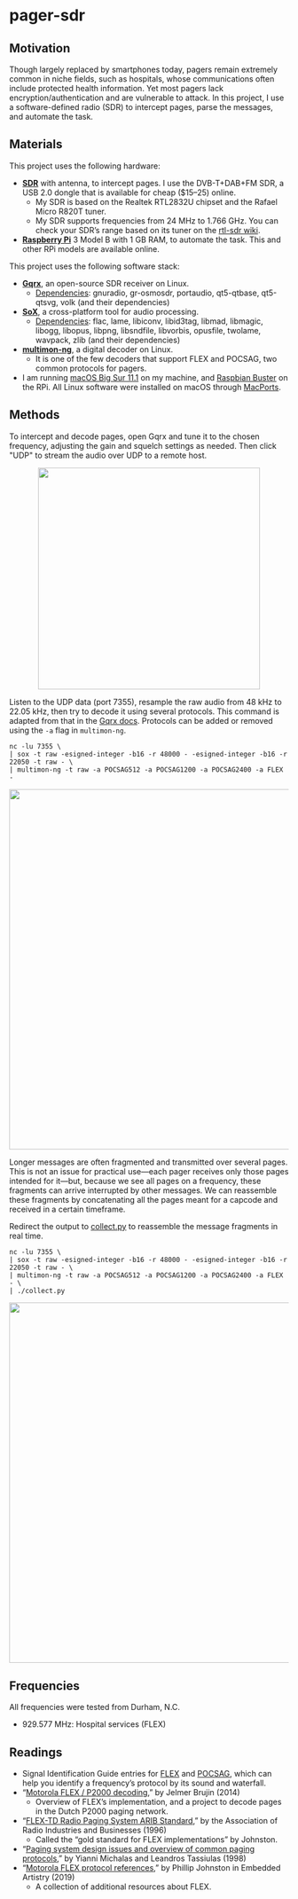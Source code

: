 # pager-sdr

## Motivation

Though largely replaced by smartphones today, pagers remain extremely common in niche fields, such as hospitals, whose communications often include protected health information. Yet most pagers lack encryption/authentication and are vulnerable to attack. In this project, I use a software-defined radio (SDR) to intercept pages, parse the messages, and automate the task.

## Materials

This project uses the following hardware:
* [**SDR**](https://en.wikipedia.org/wiki/Software-defined_radio) with antenna, to intercept pages. I use the DVB-T+DAB+FM SDR, a USB 2.0 dongle that is available for cheap ($15–25) online. 
  * My SDR is based on the Realtek RTL2832U chipset and the Rafael Micro R820T tuner.
  * My SDR supports frequencies from 24 MHz to 1.766 GHz. You can check your SDR’s range based on its tuner on the [rtl-sdr wiki](https://osmocom.org/projects/rtl-sdr/wiki/Rtl-sdr).
* [**Raspberry Pi**](https://www.raspberrypi.org/) 3 Model B with 1 GB RAM, to automate the task. This and other RPi models are available online.

This project uses the following software stack:
* [**Gqrx**](https://gqrx.dk/), an open-source SDR receiver on Linux.
  * [Dependencies](https://ports.macports.org/port/gqrx/summary): gnuradio, gr-osmosdr, portaudio, qt5-qtbase, qt5-qtsvg, volk (and their dependencies)
* [**SoX**](http://sox.sourceforge.net/), a cross-platform tool for audio processing.
  * [Dependencies](https://ports.macports.org/port/sox/summary): flac, lame, libiconv, libid3tag, libmad, libmagic, libogg, libopus, libpng, libsndfile, libvorbis, opusfile, twolame, wavpack, zlib (and their dependencies)
* [**multimon-ng**](https://github.com/EliasOenal/multimon-ng), a digital decoder on Linux.
  * It is one of the few decoders that support FLEX and POCSAG, two common protocols for pagers.
* I am running [macOS Big Sur 11.1](https://developer.apple.com/documentation/macos-release-notes/macos-big-sur-11_1-release-notes) on my machine, and [Raspbian Buster](https://www.raspberrypi.org/blog/buster-the-new-version-of-raspbian/) on the RPi. All Linux software were installed on macOS through [MacPorts](https://www.macports.org/).

## Methods

To intercept and decode pages, open Gqrx and tune it to the chosen frequency, adjusting the gain and squelch settings as needed. Then click "UDP" to stream the audio over UDP to a remote host.

<p align="center"><img width="400" src="https://i.imgur.com/YSquBIJ.png"></p>

Listen to the UDP data (port 7355), resample the raw audio from 48 kHz to 22.05 kHz, then try to decode it using several protocols. This command is adapted from that in the [Gqrx docs](https://gqrx.dk/doc/streaming-audio-over-udp). Protocols can be added or removed using the `-a` flag in `multimon-ng`. 
```
nc -lu 7355 \
| sox -t raw -esigned-integer -b16 -r 48000 - -esigned-integer -b16 -r 22050 -t raw - \
| multimon-ng -t raw -a POCSAG512 -a POCSAG1200 -a POCSAG2400 -a FLEX -
```

<p align="center"><img width="650" src="https://i.imgur.com/WZ5fuqd.png"></p>

Longer messages are often fragmented and transmitted over several pages. This is not an issue for practical use—each pager receives only those pages intended for it—but, because we see all pages on a frequency, these fragments can arrive interrupted by other messages. We can reassemble these fragments by concatenating all the pages meant for a capcode and received in a certain timeframe.

Redirect the output to [collect.py](collect.py) to reassemble the message fragments in real time.
```
nc -lu 7355 \
| sox -t raw -esigned-integer -b16 -r 48000 - -esigned-integer -b16 -r 22050 -t raw - \
| multimon-ng -t raw -a POCSAG512 -a POCSAG1200 -a POCSAG2400 -a FLEX - \
| ./collect.py
```

<p align="center"><img width="650" src="https://i.imgur.com/4D4Nuyw.png"></p>

## Frequencies

All frequencies were tested from Durham, N.C.
* 929.577 MHz: Hospital services (FLEX)

## Readings

* Signal Identification Guide entries for [FLEX](https://www.sigidwiki.com/wiki/FLEX) and [POCSAG](https://www.sigidwiki.com/wiki/POCSAG), which can help you identify a frequency’s protocol by its sound and waterfall.
* “[Motorola FLEX / P2000 decoding](http://jelmerbruijn.nl/motorola-flex-p2000-decoding/),” by Jelmer Brujin (2014)
  * Overview of FLEX’s implementation, and a project to decode pages in the Dutch P2000 paging network.
* “[FLEX-TD Radio Paging System ARIB Standard](http://www.arib.or.jp/english/html/overview/doc/1-STD-43_A-E1.pdf),” by the Association of Radio Industries and Businesses (1996)
  * Called the “gold standard for FLEX implementations” by Johnston.
* “[Paging system design issues and overview of common paging protocols](https://user.eng.umd.edu/~leandros/papers/pagsys.pdf),” by Yianni Michalas and Leandros Tassiulas (1998)
* “[Motorola FLEX protocol references](https://embeddedartistry.com/blog/2019/09/16/motorola-flex-protocol-references/),” by Phillip Johnston in Embedded Artistry (2019)
  * A collection of additional resources about FLEX.
